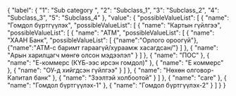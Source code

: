 {
    "label":
    {
        "1": "Sub category ",
        "2": "Subclass_1",
        "3": "Subclass_2",
        "4": "Subclass_3",
        "5": "Subclass_4"
    },
    "value":
    {
        "possibleValueList":
        [
            {
                "name": "Гомдол бүртгүүлэх",
                "possibleValueList":
                [
                    {
                        "name": "Картын гүйлгээ",
                        "possibleValueList":
                        [
                            {
                                "name": "АТМ",
                                "possibleValueList":
                                [
                                    {
                                        "name": "ХААН Банк",
                                        "possibleValueList":
                                        [
                                            {"name":"Орлого ороогүй"},
                                            {"name":"АТМ-с баримт гараагүй/хураамж хасагдсан/"}
                                        ]
                                    },
                                    {
                                        "name": "Арын харилцагч мөнгө олсон мэдээлэл"
                                    }
                                ]
                            },
                            {
                                "name": "ПОС"
                            },
                            {
                                "name": "Е-коммерс  (КҮБ-ээс ирсэн гомдол)"
                            },
                            {
                                "name": "Е коммерс"
                            },
                            {
                                "name": "ОУ-д хийгдсэн гүйлгээ"
                            }
                        ]
                    },
                    {
                        "name": "Нөхөн олговор-Капитал банк"
                    },
                    {
                        "name": "Зээлтэй холбоотой"
                    }
                ]
            },
            {
                "name": "care"
            },
            {
                "name": "Гомдол бүртгүүлэх-1"
            },
            {
                "name": "Гомдол бүртгүүлэх-2"
            }
        ]
    }
}
